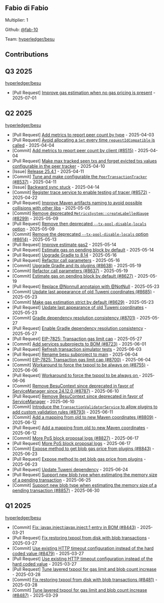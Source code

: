 
## Fabio di Fabio
Multiplier: 1

Github: [@fab-10](https://github.com/fab-10)

Team: [hyperledger/besu](https://github.com/hyperledger/besu/pulls?q=author%3Afab-10)

## Contributions

## Q3 2025


[hyperledger/besu](https://github.com/hyperledger/besu)
* [Pull Request] [Improve gas estimation when no gas pricing is present](https://github.com/hyperledger/besu/pull/8888) - 2025-07-01
## Q2 2025


[hyperledger/besu](https://github.com/hyperledger/besu)
* [Pull Request] [Add metrics to report peer count by type](https://github.com/hyperledger/besu/pull/8515) - 2025-04-03
* [Pull Request] [Avoid allocating a `Set` every time `requestIdCompatible` is called](https://github.com/hyperledger/besu/pull/8522) - 2025-04-04
* [Commit] [Add metrics to report peer count by client (#8515)](https://github.com/hyperledger/besu/commit/409a0e2fa6bd35188a48b19f488641cd8ce2fb4b) - 2025-04-04
* [Pull Request] [Make max tracked seen txs and forget evicted txs values configurable in the peer tracker](https://github.com/hyperledger/besu/pull/8537) - 2025-04-10
* [Issue] [Release 25.4.1](https://github.com/hyperledger/besu/issues/8542) - 2025-04-11
* [Commit] [Tune and make configurable the `PeerTransactionTracker`  (#8537)](https://github.com/hyperledger/besu/commit/abc01e27f043f34accc6de3e2657c1334a5e44b4) - 2025-04-11
* [Issue] [Backward sync stuck](https://github.com/hyperledger/besu/issues/8547) - 2025-04-14
* [Commit] [Register trace service to enable testing of tracer (#8572)](https://github.com/hyperledger/besu/commit/9d72bbb8f358fb94125b83b47a7f065b1348623c) - 2025-04-22
* [Pull Request] [Improve Maven artifacts naming to avoid possible collisions with other libs](https://github.com/hyperledger/besu/pull/8589) - 2025-05-05
* [Commit] [Remove deprecated `MetricsSystem::createLabelledGauge` (#8299)](https://github.com/hyperledger/besu/commit/7cab4bfab5e79ff1b880c6f7a08965593daa6509) - 2025-05-09
* [Pull Request] [Remove then deprecated `--tx-pool-disable-locals` option](https://github.com/hyperledger/besu/pull/8614) - 2025-05-09
* [Commit] [Remove the deprecated `--tx-pool-disable-locals` option (#8614)](https://github.com/hyperledger/besu/commit/00a18e2208615604ed693d8d65b7d6142ca367f8) - 2025-05-13
* [Pull Request] [Improve estimate gas2](https://github.com/hyperledger/besu/pull/8629) - 2025-05-14
* [Pull Request] [Estimate gas on pending block by default](https://github.com/hyperledger/besu/pull/8627) - 2025-05-14
* [Pull Request] [Upgrade Gradle to 8.14](https://github.com/hyperledger/besu/pull/8638) - 2025-05-16
* [Pull Request] [Refactor call parameters](https://github.com/hyperledger/besu/pull/8637) - 2025-05-16
* [Commit] [Upgrade Gradle and its plugins (#8638)](https://github.com/hyperledger/besu/commit/8e5b1f100a0641c5449f4cbd8acbeb92650c30f2) - 2025-05-19
* [Commit] [Refactor call parameters (#8637)](https://github.com/hyperledger/besu/commit/f60fe0377ccbdf865b2fcb5aafd0e5c25881b5ad) - 2025-05-19
* [Commit] [Estimate gas on pending block by default (#8627)](https://github.com/hyperledger/besu/commit/a9c75e129262c88a7e5af1fe4f290cdb801f0137) - 2025-05-19
* [Pull Request] [Replace @Nonnull annotaion with @NotNull](https://github.com/hyperledger/besu/pull/8687) - 2025-05-23
* [Commit] [Update last appearance of old Tuweni coordinates (#8685)](https://github.com/hyperledger/besu/commit/c5bf6d27d6bcb7fdcc0e51757b2f116aa183cd04) - 2025-05-23
* [Commit] [Make gas estimation strict by default (#8629)](https://github.com/hyperledger/besu/commit/3e52bb358adc5ecd6d25894e4e2b8918b8f131f7) - 2025-05-23
* [Pull Request] [Update last appearance of old Tuweni coordinates](https://github.com/hyperledger/besu/pull/8685) - 2025-05-23
* [Commit] [Gradle dependency resolution consistency (#8701)](https://github.com/hyperledger/besu/commit/b6a12388988855f9c2937f4ca4f8ae73ae2e5080) - 2025-05-27
* [Pull Request] [Enable Gradle dependency resolution consistency](https://github.com/hyperledger/besu/pull/8701) - 2025-05-27
* [Pull Request] [EIP-7825: Transaction gas limit cap](https://github.com/hyperledger/besu/pull/8700) - 2025-05-27
* [Commit] [Add services subprojects to BOM (#8723)](https://github.com/hyperledger/besu/commit/7aea3f52133a338e3555e8b8ec3dd4b8b82a6718) - 2025-06-01
* [Pull Request] [Refresh transaction simulator tests](https://github.com/hyperledger/besu/pull/8736) - 2025-06-03
* [Pull Request] [Rename besu subproject to main](https://github.com/hyperledger/besu/pull/8746) - 2025-06-04
* [Commit] [EIP-7825: Transaction gas limit cap (#8700)](https://github.com/hyperledger/besu/commit/23c5e464a03d215ea9d22d7d460afa9233c37d49) - 2025-06-04
* [Commit] [Workaround to force the txpool to be always on (#8755)](https://github.com/hyperledger/besu/commit/bf3c0bed7071d32e85eeea7e2138d8e9e1208aaa) - 2025-06-06
* [Pull Request] [Workaround to force the txpool to be always on ](https://github.com/hyperledger/besu/pull/8755) - 2025-06-06
* [Commit] [Remove BesuContext since deprecated in favor of ServiceManager since 24.12.0 (#8787)](https://github.com/hyperledger/besu/commit/3d56c67b7df2ad9903235af0181911a51df7e8bb) - 2025-06-10
* [Pull Request] [Remove BesuContext since deprecated in favor of ServiceManager](https://github.com/hyperledger/besu/pull/8787) - 2025-06-10
* [Commit] [Introduce the `TransactionValidatorService` to allow plugins to add custom validation rules (#8793)](https://github.com/hyperledger/besu/commit/2783ebbd29977845465abb9f261ea207376d143b) - 2025-06-11
* [Commit] [Add a mapping from old to new Maven coordinates (#8809)](https://github.com/hyperledger/besu/commit/fce2c4f683313fd0c204daaecf93d5e3f07c0656) - 2025-06-12
* [Pull Request] [Add a mapping from old to new Maven coordinates](https://github.com/hyperledger/besu/pull/8809) - 2025-06-12
* [Commit] [More PoS block proposal logs (#8827)](https://github.com/hyperledger/besu/commit/5e1b9f030fb61b6db80d4e2fc68bda807d49fc3b) - 2025-06-17
* [Pull Request] [More PoS block proposal logs](https://github.com/hyperledger/besu/pull/8827) - 2025-06-17
* [Commit] [Expose method to get blob gas price from plugins (#8843)](https://github.com/hyperledger/besu/commit/743ee9e028f9561a5577e8fd862f4ca8c46bd090) - 2025-06-23
* [Pull Request] [Expose method to get blob gas price from plugins](https://github.com/hyperledger/besu/pull/8843) - 2025-06-23
* [Pull Request] [Update Tuweni dependency](https://github.com/hyperledger/besu/pull/8852) - 2025-06-24
* [Pull Request] [Support new blob type when estimating the memory size of a pending transaction](https://github.com/hyperledger/besu/pull/8857) - 2025-06-25
* [Commit] [Support new blob type when estimating the memory size of a pending transaction (#8857)](https://github.com/hyperledger/besu/commit/ef1260c0d09786a15a5df4e6a841dc18e0dc9cee) - 2025-06-30
## Q1 2025

[hyperledger/besu](https://github.com/hyperledger/besu)
* [Commit] [Fix: javax.inject:javax.inject:1 entry in BOM (#8443)](https://github.com/hyperledger/besu/commit/b41e2820e62aac2e46efad788f2b432943cb4363) - 2025-03-21
* [Pull Request] [Fix restoring txpool from disk with blob transactions](https://github.com/hyperledger/besu/pull/8481) - 2025-03-27
* [Commit] [Use existing HTTP timeout configuration instead of the hard coded value (#8479)](https://github.com/hyperledger/besu/commit/74f133ae612c61574e36582a5ecf822c17aa5c84) - 2025-03-27
* [Pull Request] [Use existing HTTP timeout configuration instead of the hard coded value](https://github.com/hyperledger/besu/pull/8479) - 2025-03-27
* [Pull Request] [Tune layered txpool for gas limit and blob count increase](https://github.com/hyperledger/besu/pull/8487) - 2025-03-28
* [Commit] [Fix restoring txpool from disk with blob transactions (#8481)](https://github.com/hyperledger/besu/commit/303c345cc14b1d7751ad270cbaa2d5b773ef0305) - 2025-03-28
* [Commit] [Tune layered txpool for gas limit and blob count increase (#8487)](https://github.com/hyperledger/besu/commit/aecb96dcefa5a93b2eae4c096731d4c24e39aba7) - 2025-03-29
